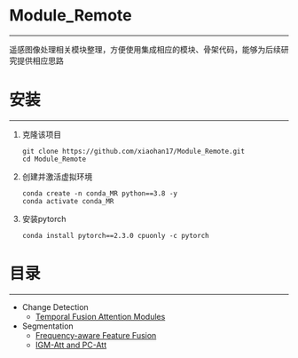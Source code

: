 # Module_Remote
***
遥感图像处理相关模块整理，方便使用集成相应的模块、骨架代码，能够为后续研究提供相应思路
# 安装
***
1. 克隆该项目  
    ```shell
    git clone https://github.com/xiaohan17/Module_Remote.git
    cd Module_Remote
    ```
2. 创建并激活虚拟环境
    ```shell
    conda create -n conda_MR python==3.8 -y
    conda activate conda_MR
    ```
3. 安装pytorch
    ```shell
    conda install pytorch==2.3.0 cpuonly -c pytorch
    ```
# 目录
***
* Change Detection
  * [Temporal Fusion Attention Modules](Module/Change%20Detection/TFAM/README.md)
* Segmentation
  * [Frequency-aware Feature Fusion](Module/Segmentation/FFD/README.md)
  * [IGM-Att and PC-Att](Module/Segmentation/IGM-PC/README.md)
